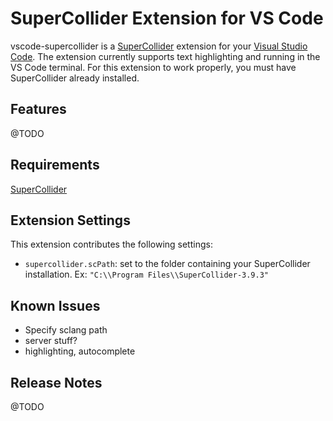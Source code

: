 # SuperCollider Extension for VS Code

vscode-supercollider is a [SuperCollider](https://supercollider.github.io/) 
extension for your
[Visual Studio Code](https://code.visualstudio.com/).
The extension currently supports text highlighting and
running in the VS Code terminal. For this extension to work
properly, you must have SuperCollider already installed.

## Features

@TODO

## Requirements

[SuperCollider](https://supercollider.github.io/)

## Extension Settings

This extension contributes the following settings:

* `supercollider.scPath`: set to the folder containing your 
SuperCollider installation. Ex: `"C:\\Program Files\\SuperCollider-3.9.3"`

## Known Issues
  - Specify sclang path
  - server stuff?
  - highlighting, autocomplete

## Release Notes

@TODO
